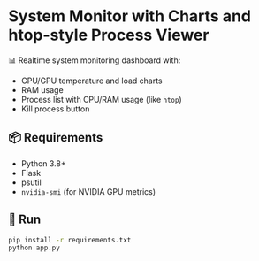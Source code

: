 # System Monitor with Charts and htop-style Process Viewer

📊 Realtime system monitoring dashboard with:
- CPU/GPU temperature and load charts
- RAM usage
- Process list with CPU/RAM usage (like `htop`)
- Kill process button

## 📦 Requirements

- Python 3.8+
- Flask
- psutil
- `nvidia-smi` (for NVIDIA GPU metrics)

## 🚀 Run

```bash
pip install -r requirements.txt
python app.py
